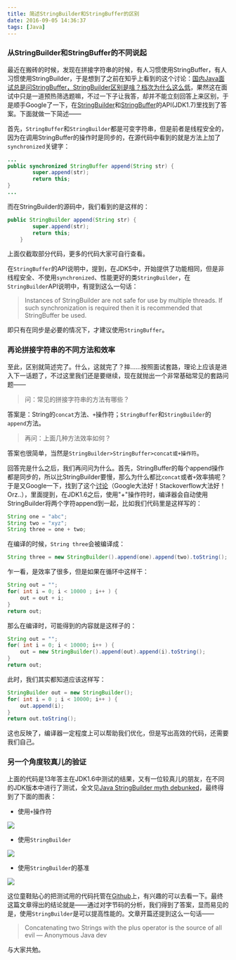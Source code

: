```yaml
---
title: 简述StringBuilder和StringBuffer的区别
date: 2016-09-05 14:36:37
tags: [Java]
---
```


### 从StringBuilder和StringBuffer的不同说起

最近在搬砖的时候，发现在拼接字符串的时候，有人习惯使用StringBuffer，有人习惯使用StringBuilder，于是想到了之前在知乎上看到的这个讨论：[国内Java面试总是问StringBuffer，StringBuilder区别是啥？档次为什么这么低](https://www.zhihu.com/question/50211894)，果然这在面试中只是一道预热筛选题嘛<!-- more -->，不过一下子让我答，却并不能立刻回答上来区别，于是顺手Google了一下，在[StringBuilder](http://docs.oracle.com/javase/7/docs/api/java/lang/StringBuilder.html)和[StringBuffer](http://docs.oracle.com/javase/7/docs/api/java/lang/StringBuffer.html)的API(JDK1.7)里找到了答案。下面就做一下简述——

首先，`StringBuffer`和`StringBuilder`都是可变字符串，但是前者是线程安全的，因为在调用StringBuffer的操作时是同步的，在源代码中看到的就是方法上加了`synchronized`关键字：
```java
...
public synchronized StringBuffer append(String str) {
        super.append(str);
        return this;
}
...
```

而在StringBuilder的源码中，我们看到的是这样的：
```java
public StringBuilder append(String str) {
        super.append(str);
        return this;
    }
```

上面仅截取部分代码，更多的代码大家可自行查看。

在`StringBuffer`的API说明中，提到，在JDK5中，开始提供了功能相同，但是非线程安全、不使用`synchronized`、性能更好的类`StringBuilder`，在`StringBuilder`API说明中，有提到这么一句话：

>Instances of StringBuilder are not safe for use by multiple threads. If such synchronization is required then it is recommended that StringBuffer be used.

即只有在同步是必要的情况下，才建议使用`StringBuffer`。


### 再论拼接字符串的不同方法和效率

至此，区别就简述完了。什么，这就完了？摔……按照面试套路，理论上应该是进入下一话题了，不过这里我们还是要继续，现在就抛出一个非常基础常见的套路问题——

>问：常见的拼接字符串的方法有哪些？

答案是：String的`concat`方法、`+`操作符；`StringBuffer`和`StringBuilder`的`append`方法。

>再问：上面几种方法效率如何？

答案也很简单，当然是`StringBuilder>StringBuffer>concat或+操作符`。

回答完是什么之后，我们再问问为什么。首先，StringBuffer的每个append操作都是同步的，所以比StringBuilder要慢，那么为什么都比`concat`或者`+`效率搞呢？于是又Google一下，找到了这个[讨论](http://stackoverflow.com/questions/14927630/java-string-concat-vs-stringbuilder-optimised-so-what-should-i-do)（Google大法好！Stackoverflow大法好！Orz..），里面提到，在JDK1.6之后，使用"+"操作符时，编译器会自动使用StringBuilder将两个字符append到一起，比如我们代码里是这样写的：
```java
String one = "abc";
String two = "xyz";
String three = one + two;
```
在编译的时候，`String three`会被编译成：
```java
String three = new StringBuilder().append(one).append(two).toString();
```
乍一看，是效率了很多，但是如果在循环中这样干：
```java
String out = "";
for( int i = 0; i < 10000 ; i++ ) {
    out = out + i;
}
return out;
```
那么在编译时，可能得到的内容就是这样子的：
```java
String out = "";
for( int i = 0; i < 10000; i++ ) {
    out = new StringBuilder().append(out).append(i).toString();
}
return out;
```
此时，我们其实都知道应该这样写：
```java
StringBuilder out = new StringBuilder();
for( int i = 0 ; i < 10000; i++ ) {
    out.append(i);
}
return out.toString();
```
这也反映了，编译器一定程度上可以帮助我们优化，但是写出高效的代码，还需要我们自己。

### 另一个角度较真儿的验证

上面的代码是13年答主在JDK1.6中测试的结果，又有一位较真儿的朋友，在不同的JDK版本中进行了测试，全文见[Java StringBuilder myth debunked](https://www.javacodegeeks.com/2013/03/java-stringbuilder-myth-debunked.html)，最终得到了下面的图表：

* 使用`+`操作符

![](http://7xrgsx.com1.z0.glb.clouddn.com/catplus.png)

* 使用`StringBuilder`

![](http://7xrgsx.com1.z0.glb.clouddn.com/catsb.png)

* 使用`StringBuilder`的基准

![](http://7xrgsx.com1.z0.glb.clouddn.com/catsb2.png)

这位童鞋贴心的把测试用的代码托管在[Github](https://github.com/skuro/stringbuilder)上，有兴趣的可以去看一下。最终这篇文章得出的结论就是——通过对字节码的分析，我们得到了答案，显而易见的是，使用`StringBuilder`是可以提高性能的。文章开篇还提到这么一句话——

>Concatenating two Strings with the plus operator is the source of all evil — Anonymous Java dev

与大家共勉。










